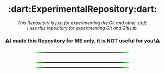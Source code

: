 <div align = "center">
  <h1>:dart:ExperimentalRepository:dart:</h1>
  <i>This Repository is just for experimenting the Git and other stuff.<br/>I use this repository for experimenting Git and GitHub.</i>

### :warning:I made this Repository for ME only, it is NOT useful for you!:warning:

![](/Green%20Line.gif)

![](/Green%20Line.gif)![](/Green%20Line.gif)

</div>
